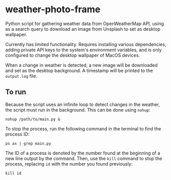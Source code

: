 # weather-photo-frame
Python script for gathering weather data from OpenWeatherMap API, using as a search query to download an image from Unsplash to set as desktop wallpaper.<br>

Currently has limited functionality. Requires installing various dependencies, adding private API keys to the system's environment variables, and is only configured to change the desktop wallpaper of MacOS devices.<br>

When a change in weather is detected, a new image will be downloaded and set as the desktop background. A timestamp will be printed to the `output.log` file.<br>

## To run
Because the script uses an infinite loop to detect changes in the weather, the script must run in the background. This can be done using `nohup`:<br>

`nohup /path/to/main.py &`<br>

To stop the process, run the following command in the terminal to find the process ID:<br>

`ps ax | grep main.py`<br>

The ID of a process is denoted by the number found at the beginning of a new line output by the command. Then, use the `kill` command to stop the process, replacing `id` with the number you found previously:<br>

`kill id`<br>